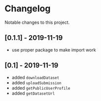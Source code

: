 # Changelog
Notable changes to this project.


## [0.1.1] - 2019-11-19
- use proper package to make import work

## [0.1] - 2019-11-19
- added `downloadDataset`
- added `uploadSubmission`
- added `getPublicUserProfile`
- added `getDatasetUrl`
